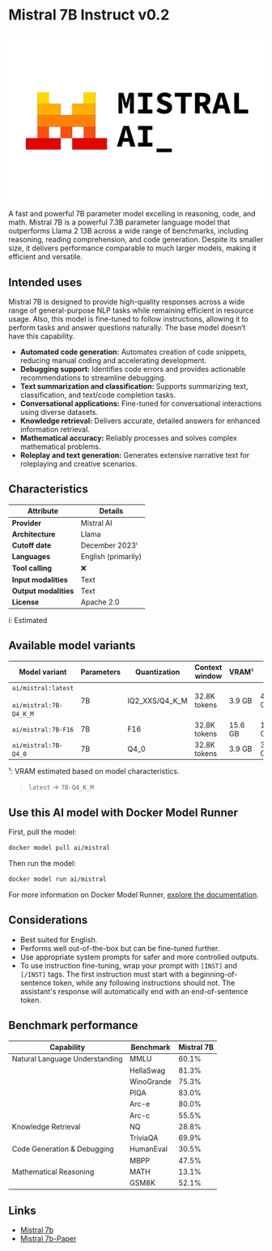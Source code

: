 # Mistral 7B Instruct v0.2

![logo](https://github.com/docker/model-cards/raw/refs/heads/main/logos/mistral-280x184-overview@2x.svg)

A fast and powerful 7B parameter model excelling in reasoning, code, and math.
Mistral 7B is a powerful 7.3B parameter language model that outperforms Llama 2 13B across a wide range of benchmarks, including reasoning, reading comprehension, and code generation. Despite its smaller size, it delivers performance comparable to much larger models, making it efficient and versatile.

## Intended uses

Mistral 7B is designed to provide high-quality responses across a wide range of general-purpose NLP tasks while remaining efficient in resource usage.
Also, this model is fine-tuned to follow instructions, allowing it to perform tasks and answer questions naturally. The base model doesn’t have this capability.

- **Automated code generation:** Automates creation of code snippets, reducing manual coding and accelerating development.
- **Debugging support:** Identifies code errors and provides actionable recommendations to streamline debugging.
- **Text summarization and classification:** Supports summarizing text, classification, and text/code completion tasks.
- **Conversational applications:** Fine-tuned for conversational interactions using diverse datasets.
- **Knowledge retrieval:** Delivers accurate, detailed answers for enhanced information retrieval.
- **Mathematical accuracy:** Reliably processes and solves complex mathematical problems.
- **Roleplay and text generation:** Generates extensive narrative text for roleplaying and creative scenarios.

## Characteristics

| Attribute             | Details                          |
|-----------------------|----------------------------------|
| **Provider**          | Mistral AI                       |
| **Architecture**      | Llama                            |
| **Cutoff date**       | December 2023ⁱ                   |
| **Languages**         | English (primarily)              |
| **Tool calling**      | ❌                               |
| **Input modalities**  | Text                             |
| **Output modalities** | Text                             |
| **License**           | Apache 2.0                       |

i: Estimated

## Available model variants

| Model variant | Parameters | Quantization | Context window | VRAM¹ | Size |
|---------------|------------|--------------|----------------|------|-------|
| `ai/mistral:latest`<br><br>`ai/mistral:7B-Q4_K_M` | 7B | IQ2_XXS/Q4_K_M | 32.8K tokens | 3.9 GB | 4.07 GiB |
| `ai/mistral:7B-F16` | 7B | F16 | 32.8K tokens | 15.6 GB | 13.50 GiB |
| `ai/mistral:7B-Q4_0` | 7B | Q4_0 | 32.8K tokens | 3.9 GB | 3.83 GiB |

¹: VRAM estimated based on model characteristics.

> `latest` → `7B-Q4_K_M`

## Use this AI model with Docker Model Runner

First, pull the model:

```bash
docker model pull ai/mistral
```

Then run the model:

```bash
docker model run ai/mistral
```

For more information on Docker Model Runner, [explore the documentation](https://docs.docker.com/desktop/features/model-runner/).

## Considerations

- Best suited for English.
- Performs well out-of-the-box but can be fine-tuned further.
- Use appropriate system prompts for safer and more controlled outputs.
- To use instruction fine-tuning, wrap your prompt with `[INST]` and `[/INST]` tags. The first instruction must start with a beginning-of-sentence token, while any following instructions should not. The assistant's response will automatically end with an end-of-sentence token. 

## Benchmark performance

| Capability                     | Benchmark  | Mistral 7B |
|--------------------------------|------------|------------|
| Natural Language Understanding | MMLU       | 60.1%      |
|                                | HellaSwag  | 81.3%      |
|                                | WinoGrande | 75.3%      |
|                                | PIQA       | 83.0%      |
|                                | Arc-e      | 80.0%      |
|                                | Arc-c      | 55.5%      |
| Knowledge Retrieval            | NQ         | 28.8%      |
|                                | TriviaQA   | 69.9%      |
| Code Generation & Debugging    | HumanEval  | 30.5%      |
|                                | MBPP       | 47.5%      |
| Mathematical Reasoning         | MATH       | 13.1%      |
|                                | GSM8K      | 52.1%      |

## Links

- [Mistral 7b](https://mistral.ai/news/announcing-mistral-7b)
- [Mistral 7b-Paper](https://arxiv.org/abs/2310.06825)
